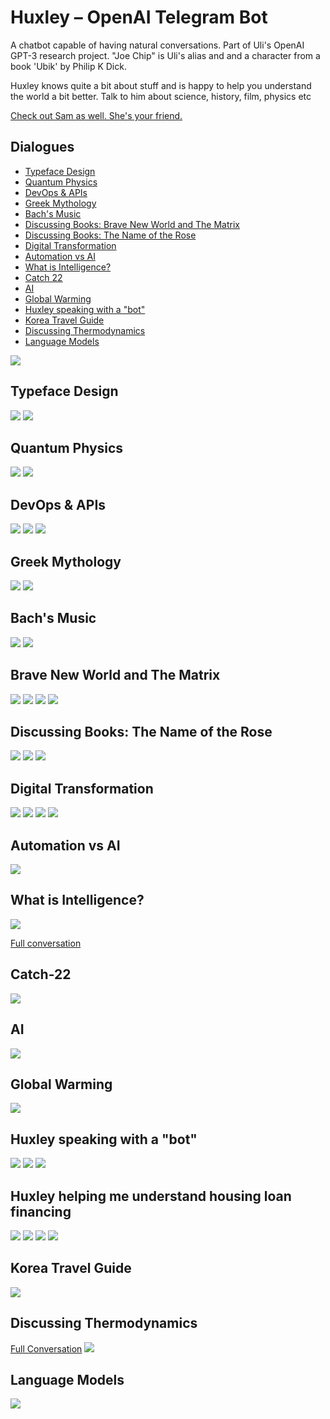 # Huxley – OpenAI Telegram Bot

A chatbot capable of having natural conversations. Part of Uli's OpenAI GPT-3 research project. "Joe Chip" is Uli's alias and and a character from a book 'Ubik' by Philip K Dick.

Huxley knows quite a bit about stuff and is happy to help you understand the world a bit better. Talk to him about science, history, film, physics etc

[Check out Sam as well. She's your friend.](sam.md)

## Dialogues

* [Typeface Design](https://apigeek.net/openai/huxley.html#typeface-design)
* [Quantum Physics](https://apigeek.net/openai/huxley.html#quantum-physics)
* [DevOps & APIs](https://apigeek.net/openai/huxley.html#devops--apis)
* [Greek Mythology](https://apigeek.net/openai/huxley.html#greek-mythology)
* [Bach's Music](https://apigeek.net/openai/huxley.html#bachs-music)
* [Discussing Books: Brave New World and The Matrix](https://apigeek.net/openai/huxley.html#brave-new-world-and-the-matrix)
* [Discussing Books: The Name of the Rose](https://apigeek.net/openai/huxley.html?42434#discussing-books-the-name-of-the-rose)
* [Digital Transformation](https://apigeek.net/openai/huxley.html#digital-transformation)
* [Automation vs AI](https://apigeek.net/openai/huxley.html#automation-vs-ai)
* [What is Intelligence?](https://apigeek.net/openai/huxley.html#what-is-intelligence)
* [Catch 22](https://apigeek.net/openai/huxley.html#catch-22)
* [AI](https://apigeek.net/openai/huxley.html#ai)
* [Global Warming](https://apigeek.net/openai/huxley.html#global-warming)
* [Huxley speaking with a "bot"](https://apigeek.net/openai/huxley.html?#huxley-speaking-with-a-bot)
* [Korea Travel Guide](https://apigeek.net/openai/huxley.html#korea-travel-guide)
* [Discussing Thermodynamics](https://apigeek.net/openai/huxley.html#discussing-thermodynamics)
* [Language Models](https://apigeek.net/openai/huxley.html#language-models)

![](huxley.png)

## Typeface Design

![](hxf1.jpeg)
![](hxf2.jpeg)

## Quantum Physics

![](hxq1.jpeg)
![](hxq2.jpeg)

## DevOps & APIs

![](hxd1.png)
![](hxd2.png)
![](hxd3.png)

## Greek Mythology

![](hxgrk1.png)
![](hxgrk2.png)

## Bach's Music

![](hxbach1.png)
![](hxbach2.png)

## Brave New World and The Matrix

![](bnw1.png)
![](bnw2.png)
![](bnw3.png)
![](bnw4.png)

## Discussing Books: The Name of the Rose

![](notr1.png)
![](notr2.png)
![](notr3.png)

## Digital Transformation

![](dt01.png)
![](dt02.png)
![](dt03.png)
![](dt04.png)

## Automation vs AI

![](hxai1.png)

## What is Intelligence?

![](hxintell.png)

[Full conversation](./hxintell.md)

## Catch-22

![](c22.png)

## AI

![](huxley-on-ai.jpg)

## Global Warming

![](huxley-planet-01.jpg)

## Huxley speaking with a "bot"

![](hxb1.jpeg)
![](hxb2.jpeg)
![](hxb3.jpeg)

## Huxley helping me understand housing loan financing

![](hux-sora-1.png)
![](hux-sora-2.png)
![](hux-sora-3.png)
![](hux-sora-4.png)

## Korea Travel Guide

![](huxley-seoul.png)

## Discussing Thermodynamics

[Full Conversation](huxley-td.md)
![](huxley-td.jpeg)

## Language Models

![](huxley-language-models.png)

